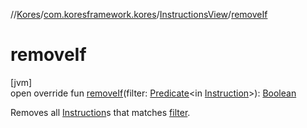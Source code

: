 //[Kores](../../../index.md)/[com.koresframework.kores](../index.md)/[InstructionsView](index.md)/[removeIf](remove-if.md)

# removeIf

[jvm]\
open override fun [removeIf](remove-if.md)(filter: [Predicate](https://docs.oracle.com/javase/8/docs/api/java/util/function/Predicate.html)<in [Instruction](../-instruction/index.md)>): [Boolean](https://kotlinlang.org/api/latest/jvm/stdlib/kotlin/-boolean/index.html)

Removes all [Instruction](../-instruction/index.md)s that matches [filter](remove-if.md).
